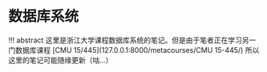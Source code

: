 # 数据库系统

!!! abstract
    这里是浙江大学课程数据库系统的笔记。但是由于笔者正在学习另一门数据库课程 [CMU 15/445](127.0.0.1:8000/metacourses/CMU 15-445/) 所以这里的笔记可能随缘更新（咕...）
